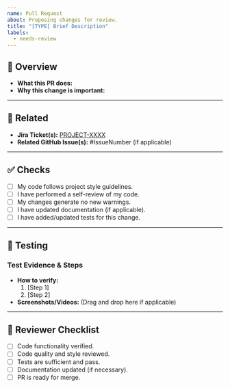 ```yaml
---
name: Pull Request
about: Proposing changes for review.
title: "[TYPE] Brief Description"
labels:
  - needs-review
---
```


## 🚀 Overview

* **What this PR does:**
* **Why this change is important:**

---

## 🔗 Related

* **Jira Ticket(s):** [PROJECT-XXXX](https://your-jira-instance.atlassian.net/browse/PROJECT-XXXX)
* **Related GitHub Issue(s):** #IssueNumber (if applicable)

---

## ✅ Checks

* [ ] My code follows project style guidelines.
* [ ] I have performed a self-review of my code.
* [ ] My changes generate no new warnings.
* [ ] I have updated documentation (if applicable).
* [ ] I have added/updated tests for this change.

---

## 🧪 Testing

### Test Evidence & Steps

* **How to verify:**
    1.  [Step 1]
    2.  [Step 2]
* **Screenshots/Videos:** (Drag and drop here if applicable)

---

## 🤝 Reviewer Checklist

* [ ] Code functionality verified.
* [ ] Code quality and style reviewed.
* [ ] Tests are sufficient and pass.
* [ ] Documentation updated (if necessary).
* [ ] PR is ready for merge.
